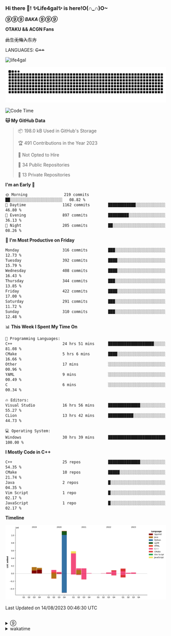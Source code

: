 ### Hi there 👋! ✨Life4gal✨ is here!O(∩_∩)O~

_**⑨⑨⑨ BAKA ⑨⑨⑨**_

**OTAKU && ACGN Fans**

~~此生无悔入东方~~

LANGUAGES: ~~C++~~

<p align="left"> <img src="https://komarev.com/ghpvc/?username=life4gal&label=Profile%20views&color=0e75b6&style=flat" alt="life4gal" /> </p>

![github contribution grid snake animation](https://raw.githubusercontent.com/Life4gal/Life4gal/snake_branch/github-contribution-grid-snake.svg)

<!--START_SECTION:waka-->
![Code Time](http://img.shields.io/badge/Code%20Time-3%2C467%20hrs%2017%20mins-blue)

**🐱 My GitHub Data** 

> 📦 198.0 kB Used in GitHub's Storage 
 > 
> 🏆 491 Contributions in the Year 2023
 > 
> 🚫 Not Opted to Hire
 > 
> 📜 34 Public Repositories 
 > 
> 🔑 13 Private Repositories 
 > 
**I'm an Early 🐤** 

```text
🌞 Morning                219 commits         ██░░░░░░░░░░░░░░░░░░░░░░░   08.82 % 
🌆 Daytime                1162 commits        ████████████░░░░░░░░░░░░░   46.80 % 
🌃 Evening                897 commits         █████████░░░░░░░░░░░░░░░░   36.13 % 
🌙 Night                  205 commits         ██░░░░░░░░░░░░░░░░░░░░░░░   08.26 % 
```
📅 **I'm Most Productive on Friday** 

```text
Monday                   316 commits         ███░░░░░░░░░░░░░░░░░░░░░░   12.73 % 
Tuesday                  392 commits         ████░░░░░░░░░░░░░░░░░░░░░   15.79 % 
Wednesday                408 commits         ████░░░░░░░░░░░░░░░░░░░░░   16.43 % 
Thursday                 344 commits         ███░░░░░░░░░░░░░░░░░░░░░░   13.85 % 
Friday                   422 commits         ████░░░░░░░░░░░░░░░░░░░░░   17.00 % 
Saturday                 291 commits         ███░░░░░░░░░░░░░░░░░░░░░░   11.72 % 
Sunday                   310 commits         ███░░░░░░░░░░░░░░░░░░░░░░   12.48 % 
```


📊 **This Week I Spent My Time On** 

```text
💬 Programming Languages: 
C++                      24 hrs 51 mins      ████████████████████░░░░░   81.08 % 
CMake                    5 hrs 6 mins        ████░░░░░░░░░░░░░░░░░░░░░   16.66 % 
Other                    17 mins             ░░░░░░░░░░░░░░░░░░░░░░░░░   00.96 % 
YAML                     9 mins              ░░░░░░░░░░░░░░░░░░░░░░░░░   00.49 % 
C                        6 mins              ░░░░░░░░░░░░░░░░░░░░░░░░░   00.34 % 

🔥 Editors: 
Visual Studio            16 hrs 56 mins      ██████████████░░░░░░░░░░░   55.27 % 
CLion                    13 hrs 42 mins      ███████████░░░░░░░░░░░░░░   44.73 % 

💻 Operating System: 
Windows                  30 hrs 39 mins      █████████████████████████   100.00 % 
```

**I Mostly Code in C++** 

```text
C++                      25 repos            ██████████████░░░░░░░░░░░   54.35 % 
CMake                    10 repos            █████░░░░░░░░░░░░░░░░░░░░   21.74 % 
Java                     2 repos             █░░░░░░░░░░░░░░░░░░░░░░░░   04.35 % 
Vim Script               1 repo              █░░░░░░░░░░░░░░░░░░░░░░░░   02.17 % 
JavaScript               1 repo              █░░░░░░░░░░░░░░░░░░░░░░░░   02.17 % 
```



**Timeline**

![Lines of Code chart](https://raw.githubusercontent.com/Life4gal/Life4gal/main/assets/bar_graph.png)


 Last Updated on 14/08/2023 00:46:30 UTC
<!--END_SECTION:waka-->

<img src="https://wakatime.com/share/@Life4gal/86c21846-f841-4004-aed1-e1165eb797d6.svg?sanitize=true" alt=""/>
<img src="https://github-profile-trophy.vercel.app/?username=life4gal" alt=""/>

<details>
	<summary>⑨</summary>
	<img src="./images/⑨.jpg" alt="life4gal" />
</details>

<details>
	<summary>wakatime</summary>
	<img src="https://wakatime.com/share/@Life4gal/404666b2-d1ff-4388-94e0-a1935d341f14.svg?sanitize=true" alt=""/>
	<img src="https://wakatime.com/share/@Life4gal/972212ce-6084-4d98-a326-1997606ddf37.svg?sanitize=true" alt=""/>
	<img src="https://wakatime.com/share/@Life4gal/7ae4ead0-e1fd-412a-afcb-da977a5ae5e9.svg?sanitize=true" alt=""/>
</details>
